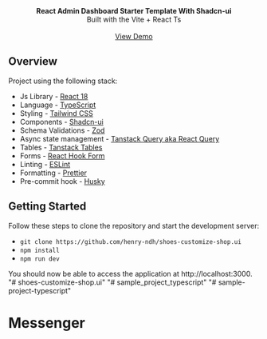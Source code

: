 <picture>
  <source media="(prefers-color-scheme: dark)" srcset="https://user-images.githubusercontent.com/9113740/201498864-2a900c64-d88f-4ed4-b5cf-770bcb57e1f5.png">
  <source media="(prefers-color-scheme: light)" srcset="https://user-images.githubusercontent.com/9113740/201498152-b171abb8-9225-487a-821c-6ff49ee48579.png">
</picture>

<div align="center"><strong>React Admin Dashboard Starter Template With Shadcn-ui</strong></div>
<div align="center">Built with the Vite + React Ts</div>
<br />
<div align="center">
<a href="https://react-shadcn-dashboard-starter.vercel.app/">View Demo</a>
<span>
</div>

## Overview

Project using the following stack:

- Js Library - [React 18](https://react.dev/)
- Language - [TypeScript](https://www.typescriptlang.org)
- Styling - [Tailwind CSS](https://tailwindcss.com)
- Components - [Shadcn-ui](https://ui.shadcn.com)
- Schema Validations - [Zod](https://zod.dev)
- Async state management - [Tanstack Query aka React Query](https://tanstack.com/query/latest/docs/framework/react/overview)
- Tables - [Tanstack Tables](https://ui.shadcn.com/docs/components/data-table)
- Forms - [React Hook Form](https://ui.shadcn.com/docs/components/form)
- Linting - [ESLint](https://eslint.org)
- Formatting - [Prettier](https://prettier.io)
- Pre-commit hook - [Husky](https://typicode.github.io/husky/)

## Getting Started

Follow these steps to clone the repository and start the development server:

- `git clone https://github.com/henry-ndh/shoes-customize-shop.ui`
- `npm install`
- `npm run dev`

You should now be able to access the application at http://localhost:3000.
"# shoes-customize-shop.ui"
"# sample_project_typescript" 
"# sample-project-typescript" 
# Messenger
